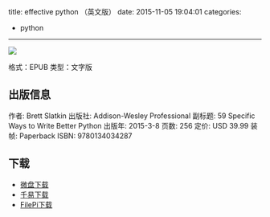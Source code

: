 title: effective python （英文版）
date: 2015-11-05 19:04:01
categories:
  - python
---

![](http://img4.douban.com/lpic/s28008426.jpg)

格式：EPUB
类型：文字版

<!--more-->

## 出版信息 ##

作者: Brett Slatkin 
出版社: Addison-Wesley Professional
副标题: 59 Specific Ways to Write Better Python
出版年: 2015-3-8
页数: 256
定价: USD 39.99
装帧: Paperback
ISBN: 9780134034287

## 下载 ##

+ [微盘下载](http://vdisk.weibo.com/s/aADaW4YRETFoT)
+ [千易下载](http://1000eb.com/1hmbe)
+ [FilePi下载](http://filepi.com/i/e8jFlV2)
